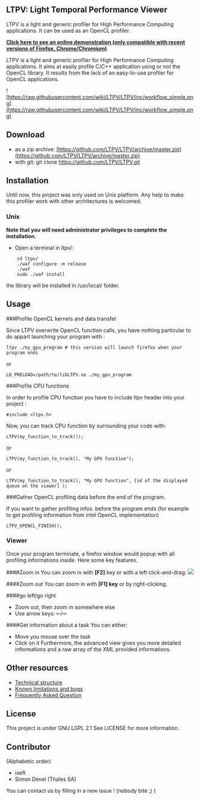 LTPV: Light Temporal Performance Viewer
---------------------------------------

LTPV is a light and generic profiler for High Performance Computing applications. It can be used as an OpenCL profiler.

[**Click here to see an online demonstration (only compatible with recent versions of Firefox, Chrome/Chromium)**](https://cdn.rawgit.com/LTPV/LTPV/master/share/ltpv/index.html?file=https://cdn.rawgit.com/LTPV/LTPV/master/demos/example.xml)

LTPV is a light and generic profiler for High Performance Computing applications. It aims at easily profile C/C++ application using or not the OpenCL library. It results from the lack of an easy-to-use profiler for OpenCL applications.

![https://raw.githubusercontent.com/wiki/LTPV/LTPV/inc/workflow_simple.png](https://raw.githubusercontent.com/wiki/LTPV/LTPV/inc/workflow_simple.png)

Download
--------

- as a zip archive: [https://github.com/LTPV/LTPV/archive/master.zip](https://github.com/LTPV/LTPV/archive/master.zip)
- with git: git clone https://github.com/LTPV/LTPV.git

Installation
------------

Until now, this project was only used on Unix platform. Any help to make this profiler work with other architectures is welcomed.

### Unix

**Note that you will need administrator privileges to complete the installation.**

* Open a terminal in ltpv/:

```
    cd ltpv/
    ./waf configure -m release
    ./waf
    sudo ./waf install
```
the library will be installed in /usr/local/ folder.


Usage
-----


###Profile OpenCL kernels and data transfer


Since LTPV overwrite OpenCL function calls,
you have nothing particular to do appart launching your program with : 

    ltpv ./my_gpu_program # this version will launch firefox when your program ends

or

    LD_PRELOAD=/path/to/libLTPV.so ./my_gpu_program

###Profile CPU functions

In order to profile CPU function you have to include ltpv header into your project :

    #include <ltpv.h>

Now, you can track CPU function by surrounding your code with:

    LTPV(my_function_to_track());

or 

    LTPV(my_function_to_track(), "My GPU function");

or

    LTPV(my_function_to_track(), "My GPU function", [id of the displayed queue on the viewer] );

###Gather OpenCL profiling data before the end of the program.

If you want to gather profiling infos. before the program ends (for example to get profiling information from intel OpenCL implementation)

    LTPV_OPENCL_FINISH();

### Viewer

Once your program terminate, a firefox window would popup with all profiling informations inside.
Here some key features.

####Zoom in
You can zoom in with <strong>[F2]</strong> key or with a left click-and-drag:
<img src="inc/zoom_in_click_and_drag.png">

####Zoom out
You can zoom in with <strong>[F1] key</strong> or by right-clicking.

####go left/go right
  * Zoom out, then zoom in somewhere else
  * Use arrow keys: ⇦/⇨

####Get information about a task
You can either:
  * Move you mouse over the task
  * Click on it
Furthermore, the advanced view gives you more detailed informations and a raw array of the XML provided informations.

Other resources
---------------
- [Technical structure](https://github.com/LTPV/LTPV/wiki/Technical-structure)
- [Known limitations and bugs](https://github.com/LTPV/LTPV/wiki/Known-limitations-and-bugs)
- [Frequently Asked Question](https://github.com/LTPV/LTPV/wiki/FAQ:-Frequently-Asked-Questions)


License
-------

This project is under GNU LGPL 2.1 See LICENSE for more information.

Contributor 
-----------
(Alphabetic order)

* ixeft
* Simon Denel (Thales SA)

You can contact us by filling in a new issue ! (nobody bite ;) )
